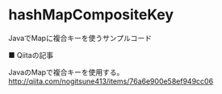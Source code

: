 # hashMapCompositeKey

JavaでMapに複合キーを使うサンプルコード

■ Qiitaの記事

JavaのMapで複合キーを使用する。
<http://qiita.com/nogitsune413/items/76a6e900e58ef949cc06>
